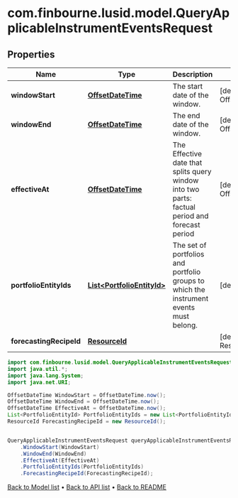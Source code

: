 # com.finbourne.lusid.model.QueryApplicableInstrumentEventsRequest

## Properties

Name | Type | Description | Notes
------------ | ------------- | ------------- | -------------
**windowStart** | [**OffsetDateTime**](OffsetDateTime.md) | The start date of the window. | [default to OffsetDateTime]
**windowEnd** | [**OffsetDateTime**](OffsetDateTime.md) | The end date of the window. | [default to OffsetDateTime]
**effectiveAt** | [**OffsetDateTime**](OffsetDateTime.md) | The Effective date that splits query window into two parts: factual period and forecast period | [default to OffsetDateTime]
**portfolioEntityIds** | [**List&lt;PortfolioEntityId&gt;**](PortfolioEntityId.md) | The set of portfolios and portfolio groups to which the instrument events must belong. | [default to List<PortfolioEntityId>]
**forecastingRecipeId** | [**ResourceId**](ResourceId.md) |  | [default to ResourceId]

```java
import com.finbourne.lusid.model.QueryApplicableInstrumentEventsRequest;
import java.util.*;
import java.lang.System;
import java.net.URI;

OffsetDateTime WindowStart = OffsetDateTime.now();
OffsetDateTime WindowEnd = OffsetDateTime.now();
OffsetDateTime EffectiveAt = OffsetDateTime.now();
List<PortfolioEntityId> PortfolioEntityIds = new List<PortfolioEntityId>();
ResourceId ForecastingRecipeId = new ResourceId();


QueryApplicableInstrumentEventsRequest queryApplicableInstrumentEventsRequestInstance = new QueryApplicableInstrumentEventsRequest()
    .WindowStart(WindowStart)
    .WindowEnd(WindowEnd)
    .EffectiveAt(EffectiveAt)
    .PortfolioEntityIds(PortfolioEntityIds)
    .ForecastingRecipeId(ForecastingRecipeId);
```


[Back to Model list](../README.md#documentation-for-models) &#8226; [Back to API list](../README.md#documentation-for-api-endpoints) &#8226; [Back to README](../README.md)
